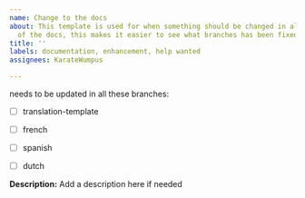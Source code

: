 ```yaml
---
name: Change to the docs
about: This template is used for when something should be changed in all the branches
  of the docs, this makes it easier to see what branches has been fixed
title: ''
labels: documentation, enhancement, help wanted
assignees: KarateWumpus

---
```


<The thing that needs to be changed> needs to be updated in all these branches:

- [ ] translation-template

- [ ] french

- [ ] spanish

- [ ] dutch

**Description:**
Add a description here if needed
